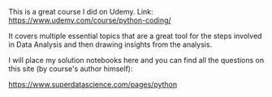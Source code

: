 This is a great course I did on Udemy.
Link: https://www.udemy.com/course/python-coding/

It covers multiple essential topics that are a great tool for the steps involved in Data Analysis and then drawing insights from the analysis.

I will place my solution notebooks here and you can find all the questions on this site (by course's author himself):

https://www.superdatascience.com/pages/python

